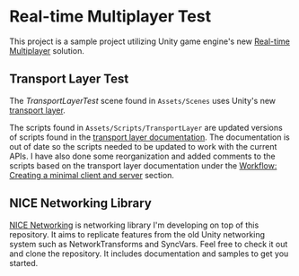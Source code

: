 # Real-time Multiplayer Test
This project is a sample project utilizing Unity game engine's new [Real-time Multiplayer](https://github.com/Unity-Technologies/multiplayer) solution. 

## Transport Layer Test
The *TransportLayerTest* scene found in `Assets/Scenes` uses Unity's new [transport layer](https://github.com/Unity-Technologies/multiplayer/tree/master/com.unity.transport).

The scripts found in `Assets/Scripts/TransportLayer` are updated versions of scripts found in the [transport layer documentation](https://github.com/Unity-Technologies/multiplayer/tree/master/com.unity.transport/Documentation~/samples). The documentation is out of date so the scripts needed to be updated to work with the current APIs. I have also done some reorganization and added comments to the scripts based on the transport layer documentation under the [Workflow: Creating a minimal client and server](https://github.com/Unity-Technologies/multiplayer/blob/master/com.unity.transport/Documentation~/workflow-client-server.md) section.

## NICE Networking Library
[NICE Networking](https://github.com/mfitzer/NICE-Networking) is networking library I'm developing on top of this repository. It aims to replicate features from the old Unity networking system such as NetworkTransforms and SyncVars. Feel free to check it out and clone the repository. It includes documentation and samples to get you started.
